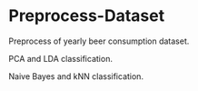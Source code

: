 # Preprocess-Dataset

Preprocess of yearly beer consumption dataset.

PCA and LDA classification.

Naive Bayes and kNN classification.


